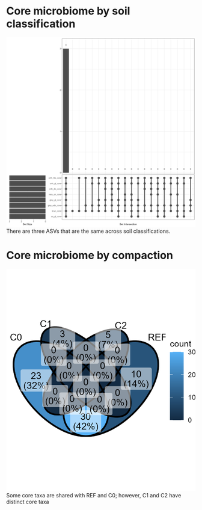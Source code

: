 # Core microbiome by soil classification
![Figure 1](https://github.com/cynthiaachung/micb575-team3/blob/ac80474cb0b306120766e499cff027976125b25d/R/Core%20Microbiome%20Analysis/first_venn.png)
There are three ASVs that are the same across soil classifications.

# Core microbiome by compaction
![Figure 2](https://github.com/cynthiaachung/micb575-team3/blob/ac80474cb0b306120766e499cff027976125b25d/R/Core%20Microbiome%20Analysis/venn_compaction.png)
Some core taxa are shared with REF and C0; however, C1 and C2 have distinct core taxa
